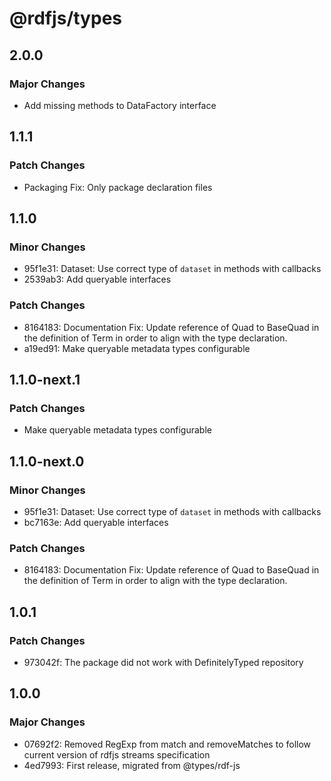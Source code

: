 # @rdfjs/types

## 2.0.0

### Major Changes

- Add missing methods to DataFactory interface

## 1.1.1

### Patch Changes

- Packaging Fix: Only package declaration files

## 1.1.0

### Minor Changes

- 95f1e31: Dataset: Use correct type of `dataset` in methods with callbacks
- 2539ab3: Add queryable interfaces

### Patch Changes

- 8164183: Documentation Fix: Update reference of Quad to BaseQuad in the definition of Term in order to align with the type declaration.
- a19ed91: Make queryable metadata types configurable

## 1.1.0-next.1

### Patch Changes

- Make queryable metadata types configurable

## 1.1.0-next.0

### Minor Changes

- 95f1e31: Dataset: Use correct type of `dataset` in methods with callbacks
- bc7163e: Add queryable interfaces

### Patch Changes

- 8164183: Documentation Fix: Update reference of Quad to BaseQuad in the definition of Term in order to align with the type declaration.

## 1.0.1

### Patch Changes

- 973042f: The package did not work with DefinitelyTyped repository

## 1.0.0

### Major Changes

- 07692f2: Removed RegExp from match and removeMatches to follow current version of rdfjs streams specification
- 4ed7993: First release, migrated from @types/rdf-js
